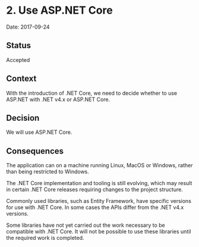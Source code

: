 # 2. Use ASP.NET Core

Date: 2017-09-24

## Status

Accepted

## Context

With the introduction of .NET Core, we need to decide whether to use ASP.NET with .NET v4.x or ASP.NET Core.

## Decision

We will use ASP.NET Core.

## Consequences

The application can on a machine running Linux, MacOS or Windows, rather than being restricted to Windows.

The .NET Core implementation and tooling is still evolving, which may result in certain .NET Core releases requiring changes to the project structure.

Commonly used libraries, such as Entity Framework, have specific versions for use with .NET Core. In some cases the APIs differ from the .NET v4.x versions.

Some libraries have not yet carried out the work necessary to be compatible with .NET Core. It will not be possible to use these libraries until the required work is completed.

